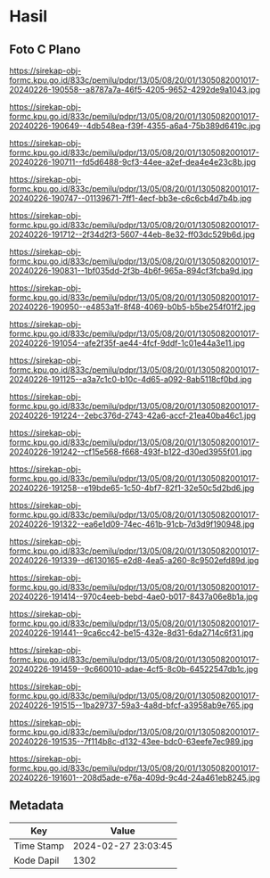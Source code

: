 # Hasil

## Foto C Plano

https://sirekap-obj-formc.kpu.go.id/833c/pemilu/pdpr/13/05/08/20/01/1305082001017-20240226-190558--a8787a7a-46f5-4205-9652-4292de9a1043.jpg

https://sirekap-obj-formc.kpu.go.id/833c/pemilu/pdpr/13/05/08/20/01/1305082001017-20240226-190649--4db548ea-f39f-4355-a6a4-75b389d6419c.jpg

https://sirekap-obj-formc.kpu.go.id/833c/pemilu/pdpr/13/05/08/20/01/1305082001017-20240226-190711--fd5d6488-9cf3-44ee-a2ef-dea4e4e23c8b.jpg

https://sirekap-obj-formc.kpu.go.id/833c/pemilu/pdpr/13/05/08/20/01/1305082001017-20240226-190747--01139671-7ff1-4ecf-bb3e-c6c6cb4d7b4b.jpg

https://sirekap-obj-formc.kpu.go.id/833c/pemilu/pdpr/13/05/08/20/01/1305082001017-20240226-191712--2f34d2f3-5607-44eb-8e32-ff03dc529b6d.jpg

https://sirekap-obj-formc.kpu.go.id/833c/pemilu/pdpr/13/05/08/20/01/1305082001017-20240226-190831--1bf035dd-2f3b-4b6f-965a-894cf3fcba9d.jpg

https://sirekap-obj-formc.kpu.go.id/833c/pemilu/pdpr/13/05/08/20/01/1305082001017-20240226-190950--e4853a1f-8f48-4069-b0b5-b5be254f01f2.jpg

https://sirekap-obj-formc.kpu.go.id/833c/pemilu/pdpr/13/05/08/20/01/1305082001017-20240226-191054--afe2f35f-ae44-4fcf-9ddf-1c01e44a3e11.jpg

https://sirekap-obj-formc.kpu.go.id/833c/pemilu/pdpr/13/05/08/20/01/1305082001017-20240226-191125--a3a7c1c0-b10c-4d65-a092-8ab5118cf0bd.jpg

https://sirekap-obj-formc.kpu.go.id/833c/pemilu/pdpr/13/05/08/20/01/1305082001017-20240226-191224--2ebc376d-2743-42a6-accf-21ea40ba46c1.jpg

https://sirekap-obj-formc.kpu.go.id/833c/pemilu/pdpr/13/05/08/20/01/1305082001017-20240226-191242--cf15e568-f668-493f-b122-d30ed3955f01.jpg

https://sirekap-obj-formc.kpu.go.id/833c/pemilu/pdpr/13/05/08/20/01/1305082001017-20240226-191258--e19bde65-1c50-4bf7-82f1-32e50c5d2bd6.jpg

https://sirekap-obj-formc.kpu.go.id/833c/pemilu/pdpr/13/05/08/20/01/1305082001017-20240226-191322--ea6e1d09-74ec-461b-91cb-7d3d9f190948.jpg

https://sirekap-obj-formc.kpu.go.id/833c/pemilu/pdpr/13/05/08/20/01/1305082001017-20240226-191339--d6130165-e2d8-4ea5-a260-8c9502efd89d.jpg

https://sirekap-obj-formc.kpu.go.id/833c/pemilu/pdpr/13/05/08/20/01/1305082001017-20240226-191414--970c4eeb-bebd-4ae0-b017-8437a06e8b1a.jpg

https://sirekap-obj-formc.kpu.go.id/833c/pemilu/pdpr/13/05/08/20/01/1305082001017-20240226-191441--9ca6cc42-be15-432e-8d31-6da2714c6f31.jpg

https://sirekap-obj-formc.kpu.go.id/833c/pemilu/pdpr/13/05/08/20/01/1305082001017-20240226-191459--9c660010-adae-4cf5-8c0b-64522547db1c.jpg

https://sirekap-obj-formc.kpu.go.id/833c/pemilu/pdpr/13/05/08/20/01/1305082001017-20240226-191515--1ba29737-59a3-4a8d-bfcf-a3958ab9e765.jpg

https://sirekap-obj-formc.kpu.go.id/833c/pemilu/pdpr/13/05/08/20/01/1305082001017-20240226-191535--7f114b8c-d132-43ee-bdc0-63eefe7ec989.jpg

https://sirekap-obj-formc.kpu.go.id/833c/pemilu/pdpr/13/05/08/20/01/1305082001017-20240226-191601--208d5ade-e76a-409d-9c4d-24a461eb8245.jpg


## Metadata

| Key        | Value               |
| ---------- | ------------------- |
| Time Stamp | 2024-02-27 23:03:45 |
| Kode Dapil | 1302                |



